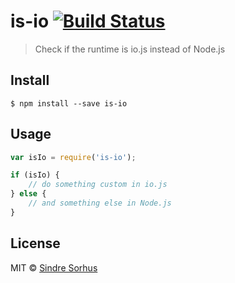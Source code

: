 # is-io [![Build Status](https://travis-ci.org/sindresorhus/is-io.svg?branch=master)](https://travis-ci.org/sindresorhus/is-io)

> Check if the runtime is io.js instead of Node.js


## Install

```
$ npm install --save is-io
```


## Usage

```js
var isIo = require('is-io');

if (isIo) {
	// do something custom in io.js
} else {
	// and something else in Node.js
}
```


## License

MIT © [Sindre Sorhus](http://sindresorhus.com)

